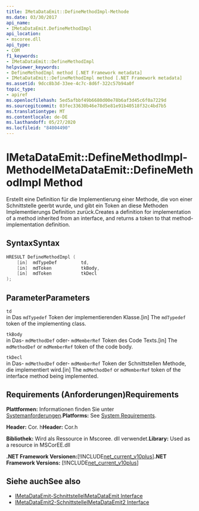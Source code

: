 ```yaml
---
title: IMetaDataEmit::DefineMethodImpl-Methode
ms.date: 03/30/2017
api_name:
- IMetaDataEmit.DefineMethodImpl
api_location:
- mscoree.dll
api_type:
- COM
f1_keywords:
- IMetaDataEmit::DefineMethodImpl
helpviewer_keywords:
- DefineMethodImpl method [.NET Framework metadata]
- IMetaDataEmit::DefineMethodImpl method [.NET Framework metadata]
ms.assetid: 9dcc8b3d-33ee-4c7c-8d6f-322c57b94a0f
topic_type:
- apiref
ms.openlocfilehash: 5ed5afbbf49b6680d00e78b6af3d45c6f0a7229d
ms.sourcegitcommit: 03fec33630b46e78d5e81e91b40518f32c4bd7b5
ms.translationtype: MT
ms.contentlocale: de-DE
ms.lasthandoff: 05/27/2020
ms.locfileid: "84004490"
---
```

# <a name="imetadataemitdefinemethodimpl-method"></a><span data-ttu-id="a0ab3-102">IMetaDataEmit::DefineMethodImpl-Methode</span><span class="sxs-lookup"><span data-stu-id="a0ab3-102">IMetaDataEmit::DefineMethodImpl Method</span></span>
<span data-ttu-id="a0ab3-103">Erstellt eine Definition für die Implementierung einer Methode, die von einer Schnittstelle geerbt wurde, und gibt ein Token an diese Methoden Implementierungs Definition zurück.</span><span class="sxs-lookup"><span data-stu-id="a0ab3-103">Creates a definition for implementation of a method inherited from an interface, and returns a token to that method-implementation definition.</span></span>  
  
## <a name="syntax"></a><span data-ttu-id="a0ab3-104">Syntax</span><span class="sxs-lookup"><span data-stu-id="a0ab3-104">Syntax</span></span>  
  
```cpp  
HRESULT DefineMethodImpl (
    [in]  mdTypeDef         td,
    [in]  mdToken           tkBody,
    [in]  mdToken           tkDecl  
);  
```  
  
## <a name="parameters"></a><span data-ttu-id="a0ab3-105">Parameter</span><span class="sxs-lookup"><span data-stu-id="a0ab3-105">Parameters</span></span>  
 `td`  
 <span data-ttu-id="a0ab3-106">in Das `mdTypedef` Token der implementierenden Klasse.</span><span class="sxs-lookup"><span data-stu-id="a0ab3-106">[in] The `mdTypedef` token of the implementing class.</span></span>  
  
 `tkBody`  
 <span data-ttu-id="a0ab3-107">in Das- `mdMethodDef` oder- `mdMemberRef` Token des Code Texts.</span><span class="sxs-lookup"><span data-stu-id="a0ab3-107">[in] The `mdMethodDef` or `mdMemberRef` token of the code body.</span></span>  
  
 `tkDecl`  
 <span data-ttu-id="a0ab3-108">in Das- `mdMethodDef` oder- `mdMemberRef` Token der Schnittstellen Methode, die implementiert wird.</span><span class="sxs-lookup"><span data-stu-id="a0ab3-108">[in] The `mdMethodDef` or `mdMemberRef` token of the interface method being implemented.</span></span>  
  
## <a name="requirements"></a><span data-ttu-id="a0ab3-109">Requirements (Anforderungen)</span><span class="sxs-lookup"><span data-stu-id="a0ab3-109">Requirements</span></span>  
 <span data-ttu-id="a0ab3-110">**Plattformen:** Informationen finden Sie unter [Systemanforderungen](../../get-started/system-requirements.md).</span><span class="sxs-lookup"><span data-stu-id="a0ab3-110">**Platforms:** See [System Requirements](../../get-started/system-requirements.md).</span></span>  
  
 <span data-ttu-id="a0ab3-111">**Header:** Cor. h</span><span class="sxs-lookup"><span data-stu-id="a0ab3-111">**Header:** Cor.h</span></span>  
  
 <span data-ttu-id="a0ab3-112">**Bibliothek:** Wird als Ressource in Mscoree. dll verwendet.</span><span class="sxs-lookup"><span data-stu-id="a0ab3-112">**Library:** Used as a resource in MSCorEE.dll</span></span>  
  
 <span data-ttu-id="a0ab3-113">**.NET Framework Versionen:**[!INCLUDE[net_current_v10plus](../../../../includes/net-current-v10plus-md.md)]</span><span class="sxs-lookup"><span data-stu-id="a0ab3-113">**.NET Framework Versions:** [!INCLUDE[net_current_v10plus](../../../../includes/net-current-v10plus-md.md)]</span></span>  
  
## <a name="see-also"></a><span data-ttu-id="a0ab3-114">Siehe auch</span><span class="sxs-lookup"><span data-stu-id="a0ab3-114">See also</span></span>

- [<span data-ttu-id="a0ab3-115">IMetaDataEmit-Schnittstelle</span><span class="sxs-lookup"><span data-stu-id="a0ab3-115">IMetaDataEmit Interface</span></span>](imetadataemit-interface.md)
- [<span data-ttu-id="a0ab3-116">IMetaDataEmit2-Schnittstelle</span><span class="sxs-lookup"><span data-stu-id="a0ab3-116">IMetaDataEmit2 Interface</span></span>](imetadataemit2-interface.md)
